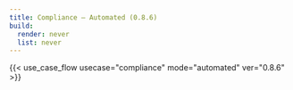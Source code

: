 ```yaml
---
title: Compliance – Automated (0.8.6)
build:
  render: never
  list: never
---
```


{{< use_case_flow usecase="compliance" mode="automated" ver="0.8.6" >}}